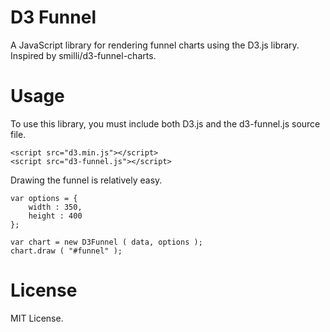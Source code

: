 # D3 Funnel

A JavaScript library for rendering funnel charts using the D3.js library. Inspired by smilli/d3-funnel-charts.

# Usage

To use this library, you must include both D3.js and the d3-funnel.js source file.

````
<script src="d3.min.js"></script>
<script src="d3-funnel.js"></script>
````

Drawing the funnel is relatively easy.

````
var options = {
	width : 350,
	height : 400
};

var chart = new D3Funnel ( data, options );
chart.draw ( "#funnel" );
````

# License

MIT License.
